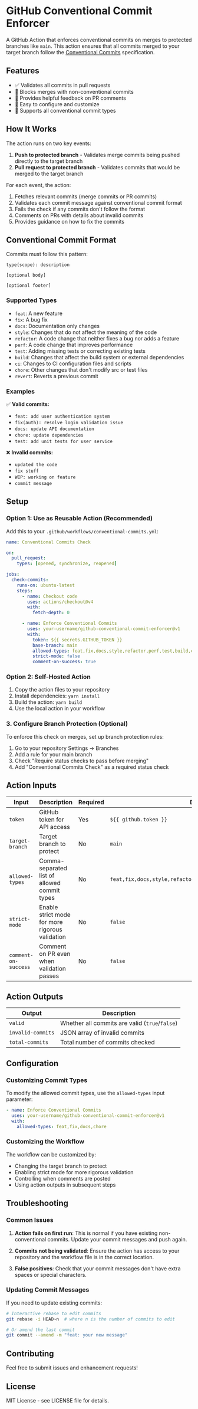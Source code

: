# GitHub Conventional Commit Enforcer

A GitHub Action that enforces conventional commits on merges to protected branches like `main`. This action ensures that all commits merged to your target branch follow the [Conventional Commits](https://www.conventionalcommits.org/) specification.

## Features

- ✅ Validates all commits in pull requests
- 🚫 Blocks merges with non-conventional commits
- 💬 Provides helpful feedback on PR comments
- 🔧 Easy to configure and customize
- 📝 Supports all conventional commit types

## How It Works

The action runs on two key events:

1. **Push to protected branch** - Validates merge commits being pushed directly to the target branch
2. **Pull request to protected branch** - Validates commits that would be merged to the target branch

For each event, the action:

1. Fetches relevant commits (merge commits or PR commits)
2. Validates each commit message against conventional commit format
3. Fails the check if any commits don't follow the format
4. Comments on PRs with details about invalid commits
5. Provides guidance on how to fix the commits

## Conventional Commit Format

Commits must follow this pattern:

```
type(scope): description

[optional body]

[optional footer]
```

### Supported Types

- `feat`: A new feature
- `fix`: A bug fix
- `docs`: Documentation only changes
- `style`: Changes that do not affect the meaning of the code
- `refactor`: A code change that neither fixes a bug nor adds a feature
- `perf`: A code change that improves performance
- `test`: Adding missing tests or correcting existing tests
- `build`: Changes that affect the build system or external dependencies
- `ci`: Changes to CI configuration files and scripts
- `chore`: Other changes that don't modify src or test files
- `revert`: Reverts a previous commit

### Examples

✅ **Valid commits:**

- `feat: add user authentication system`
- `fix(auth): resolve login validation issue`
- `docs: update API documentation`
- `chore: update dependencies`
- `test: add unit tests for user service`

❌ **Invalid commits:**

- `updated the code`
- `fix stuff`
- `WIP: working on feature`
- `commit message`

## Setup

### Option 1: Use as Reusable Action (Recommended)

Add this to your `.github/workflows/conventional-commits.yml`:

```yaml
name: Conventional Commits Check

on:
  pull_request:
    types: [opened, synchronize, reopened]

jobs:
  check-commits:
    runs-on: ubuntu-latest
    steps:
      - name: Checkout code
        uses: actions/checkout@v4
        with:
          fetch-depth: 0

      - name: Enforce Conventional Commits
        uses: your-username/github-conventional-commit-enforcer@v1
        with:
          token: ${{ secrets.GITHUB_TOKEN }}
          base-branch: main
          allowed-types: feat,fix,docs,style,refactor,perf,test,build,ci,chore,revert
          strict-mode: false
          comment-on-success: true
```

### Option 2: Self-Hosted Action

1. Copy the action files to your repository
2. Install dependencies: `yarn install`
3. Build the action: `yarn build`
4. Use the local action in your workflow

### 3. Configure Branch Protection (Optional)

To enforce this check on merges, set up branch protection rules:

1. Go to your repository Settings → Branches
2. Add a rule for your main branch
3. Check "Require status checks to pass before merging"
4. Add "Conventional Commits Check" as a required status check

## Action Inputs

| Input                | Description                                     | Required | Default                                                        |
| -------------------- | ----------------------------------------------- | -------- | -------------------------------------------------------------- |
| `token`              | GitHub token for API access                     | Yes      | `${{ github.token }}`                                          |
| `target-branch`      | Target branch to protect                        | No       | `main`                                                         |
| `allowed-types`      | Comma-separated list of allowed commit types    | No       | `feat,fix,docs,style,refactor,perf,test,build,ci,chore,revert` |
| `strict-mode`        | Enable strict mode for more rigorous validation | No       | `false`                                                        |
| `comment-on-success` | Comment on PR even when validation passes       | No       | `false`                                                        |

## Action Outputs

| Output            | Description                                    |
| ----------------- | ---------------------------------------------- |
| `valid`           | Whether all commits are valid (`true`/`false`) |
| `invalid-commits` | JSON array of invalid commits                  |
| `total-commits`   | Total number of commits checked                |

## Configuration

### Customizing Commit Types

To modify the allowed commit types, use the `allowed-types` input parameter:

```yaml
- name: Enforce Conventional Commits
  uses: your-username/github-conventional-commit-enforcer@v1
  with:
    allowed-types: feat,fix,docs,chore
```

### Customizing the Workflow

The workflow can be customized by:

- Changing the target branch to protect
- Enabling strict mode for more rigorous validation
- Controlling when comments are posted
- Using action outputs in subsequent steps

## Troubleshooting

### Common Issues

1. **Action fails on first run**: This is normal if you have existing non-conventional commits. Update your commit messages and push again.

2. **Commits not being validated**: Ensure the action has access to your repository and the workflow file is in the correct location.

3. **False positives**: Check that your commit messages don't have extra spaces or special characters.

### Updating Commit Messages

If you need to update existing commits:

```bash
# Interactive rebase to edit commits
git rebase -i HEAD~n  # where n is the number of commits to edit

# Or amend the last commit
git commit --amend -m "feat: your new message"
```

## Contributing

Feel free to submit issues and enhancement requests!

## License

MIT License - see LICENSE file for details.
